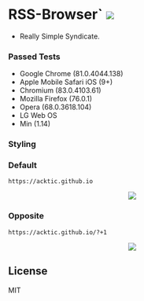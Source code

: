 # RSS-Browser` <img src='https://img.shields.io/github/license/acktic/acktic.github.io?style=social'>

  - Really Simple Syndicate.
  
### Passed Tests

* Google Chrome (81.0.4044.138)
* Apple Mobile Safari iOS (9+)
* Chromium (83.0.4103.61)
* Mozilla Firefox (76.0.1)
* Opera (68.0.3618.104) 
* LG Web OS
* Min (1.14)

### Styling

### Default
`https://acktic.github.io`
<p align='center'><img src='https://ackti.files.wordpress.com/2020/05/5976021057425-1.png'></p>

### Opposite
`https://acktic.github.io/?+1`
<p align='center'><img src='https://ackti.files.wordpress.com/2020/05/4900121730017-1.png'></p>

License
----

MIT
